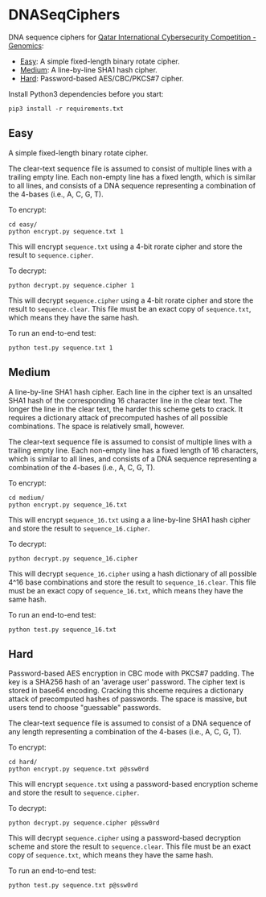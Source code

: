 # DNASeqCiphers
DNA sequence ciphers for [Qatar International Cybersecurity Competition - Genomics](https://www.hbku.edu.qa/en/qicc):

- [Easy](https://github.com/boshmaf/DNASeqCiphers#easy): A simple fixed-length binary rotate cipher.
- [Medium](https://github.com/boshmaf/DNASeqCiphers#medium): A line-by-line SHA1 hash cipher.
- [Hard](https://github.com/boshmaf/DNASeqCiphers#hard): Password-based AES/CBC/PKCS#7 cipher.

Install Python3 dependencies before you start:
```
pip3 install -r requirements.txt
```

## Easy

A simple fixed-length binary rotate cipher.

The clear-text sequence file is assumed to consist of multiple lines with a trailing empty line. Each non-empty line has a fixed length, which is similar to all lines, and consists of a DNA sequence representing a combination of the 4-bases (i.e., A, C, G, T).

To encrypt:
```
cd easy/
python encrypt.py sequence.txt 1
```
This will encrypt `sequence.txt` using a 4-bit rorate cipher and store the result to `sequence.cipher`. 

To decrypt:
```
python decrypt.py sequence.cipher 1
```
This will decrypt `sequence.cipher` using a 4-bit rorate cipher and store the result to `sequence.clear`. This file must be an exact copy of `sequence.txt`, which means they have the same hash.

To run an end-to-end test:
```
python test.py sequence.txt 1
```

## Medium

A line-by-line SHA1 hash cipher. Each line in the cipher text is an unsalted SHA1 hash
of the corresponding 16 character line in the clear text. The longer the line in the clear text, the harder this scheme gets to crack. It requires a dictionary attack of precomputed hashes of all possible combinations. The space is relatively small, however.

The clear-text sequence file is assumed to consist of multiple lines with a trailing empty line. Each non-empty line has a fixed length of 16 characters, which is similar to all lines, and consists of a DNA sequence representing a combination of the 4-bases (i.e., A, C, G, T).

To encrypt:
```
cd medium/
python encrypt.py sequence_16.txt
```
This will encrypt `sequence_16.txt` using a a line-by-line SHA1 hash cipher and store the result to `sequence_16.cipher`. 

To decrypt:
```
python decrypt.py sequence_16.cipher
```
This will decrypt `sequence_16.cipher` using a hash dictionary of all possible 4^16 base combinations and store the result to `sequence_16.clear`. This file must be an exact copy of `sequence_16.txt`, which means they have the same hash.

To run an end-to-end test:
```
python test.py sequence_16.txt
```

## Hard

Password-based AES encryption in CBC mode with PKCS#7 padding. The key is a SHA256 hash of an 'average user' password. The cipher text is stored in base64 encoding. Cracking this shceme requires a dictionary attack of precomputed hashes of passwords. The space is massive, but users tend to choose "guessable" passwords.

The clear-text sequence file is assumed to consist of a DNA sequence of any length representing a combination of the 4-bases (i.e., A, C, G, T).

To encrypt:
```
cd hard/
python encrypt.py sequence.txt p@ssw0rd
```
This will encrypt `sequence.txt` using a password-based encryption scheme and store the result to `sequence.cipher`. 

To decrypt:
```
python decrypt.py sequence.cipher p@ssw0rd
```
This will decrypt `sequence.cipher` using a password-based decryption scheme and store the result to `sequence.clear`. This file must be an exact copy of `sequence.txt`, which means they have the same hash.

To run an end-to-end test:
```
python test.py sequence.txt p@ssw0rd
```
